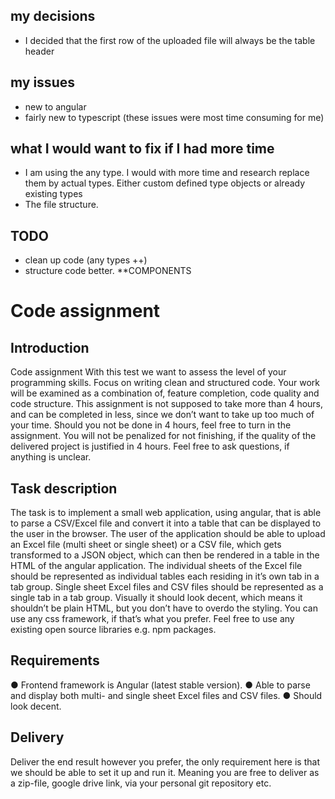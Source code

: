 ## my decisions
- I decided that the first row of the uploaded file will always be the table header

## my issues
- new to angular
- fairly new to typescript
(these issues were most time consuming for me)

## what I would want to fix if I had more time
- I am using the any type. I would with more time and research replace them by actual types. Either custom defined type objects or already existing types
- The file structure. 

## TODO
- clean up code (any types ++)
- structure code better. **COMPONENTS

# Code assignment

## Introduction
Code assignment
With this test we want to assess the level of your programming skills. Focus on writing clean and structured code. Your work will be examined as a combination of, feature completion, code quality and code structure.
This assignment is not supposed to take more than 4 hours, and can be completed in less, since we don’t want to take up too much of your time. Should you not be done in 4 hours, feel free to turn in the assignment. You will not be penalized for not finishing, if the quality of the delivered project is justified in 4 hours.
Feel free to ask questions, if anything is unclear.

## Task description
The task is to implement a small web application, using angular, that is able to parse a CSV/Excel file and convert it into a table that can be displayed to the user in the browser.
The user of the application should be able to upload an Excel file (multi sheet or single sheet) or a CSV file, which gets transformed to a JSON object, which can then be rendered in a table in the HTML of the angular application.
The individual sheets of the Excel file should be represented as individual tables each residing in it’s own tab in a tab group. Single sheet Excel files and CSV files should be represented as a single tab in a tab group.
Visually it should look decent, which means it shouldn’t be plain HTML, but you don’t have to overdo the styling. You can use any css framework, if that’s what you prefer.
Feel free to use any existing open source libraries e.g. npm packages.

## Requirements
● Frontend framework is Angular (latest stable version).
● Able to parse and display both multi- and single sheet Excel files and CSV files.
● Should look decent.

## Delivery
Deliver the end result however you prefer, the only requirement here is that we should be able to set it up and run it. Meaning you are free to deliver as a zip-file, google drive link, via your personal git repository etc.


